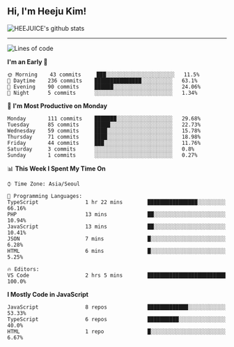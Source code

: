 ## Hi, I'm Heeju Kim!

![HEEJUICE's github stats](https://github-readme-stats.vercel.app/api?username=HEEJUICE&show_icons=true)

---
<!--START_SECTION:waka-->
![Lines of code](https://img.shields.io/badge/From%20Hello%20World%20I%27ve%20Written-0%20lines%20of%20code-blue)

**I'm an Early 🐤** 

```text
🌞 Morning    43 commits     ███░░░░░░░░░░░░░░░░░░░░░░   11.5% 
🌆 Daytime    236 commits    ███████████████░░░░░░░░░░   63.1% 
🌃 Evening    90 commits     ██████░░░░░░░░░░░░░░░░░░░   24.06% 
🌙 Night      5 commits      ░░░░░░░░░░░░░░░░░░░░░░░░░   1.34%

```
📅 **I'm Most Productive on Monday** 

```text
Monday       111 commits    ███████░░░░░░░░░░░░░░░░░░   29.68% 
Tuesday      85 commits     █████░░░░░░░░░░░░░░░░░░░░   22.73% 
Wednesday    59 commits     ████░░░░░░░░░░░░░░░░░░░░░   15.78% 
Thursday     71 commits     ████░░░░░░░░░░░░░░░░░░░░░   18.98% 
Friday       44 commits     ███░░░░░░░░░░░░░░░░░░░░░░   11.76% 
Saturday     3 commits      ░░░░░░░░░░░░░░░░░░░░░░░░░   0.8% 
Sunday       1 commits      ░░░░░░░░░░░░░░░░░░░░░░░░░   0.27%

```


📊 **This Week I Spent My Time On** 

```text
⌚︎ Time Zone: Asia/Seoul

💬 Programming Languages: 
TypeScript               1 hr 22 mins        ████████████████░░░░░░░░░   66.16% 
PHP                      13 mins             ██░░░░░░░░░░░░░░░░░░░░░░░   10.94% 
JavaScript               13 mins             ██░░░░░░░░░░░░░░░░░░░░░░░   10.41% 
JSON                     7 mins              █░░░░░░░░░░░░░░░░░░░░░░░░   6.28% 
HTML                     6 mins              █░░░░░░░░░░░░░░░░░░░░░░░░   5.25%

🔥 Editors: 
VS Code                  2 hrs 5 mins        █████████████████████████   100.0%

```

**I Mostly Code in JavaScript** 

```text
JavaScript               8 repos             █████████████░░░░░░░░░░░░   53.33% 
TypeScript               6 repos             ██████████░░░░░░░░░░░░░░░   40.0% 
HTML                     1 repo              █░░░░░░░░░░░░░░░░░░░░░░░░   6.67%

```



<!--END_SECTION:waka-->
